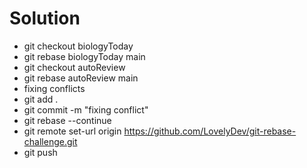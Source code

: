 # Solution
- git checkout biologyToday
- git rebase biologyToday main
- git checkout autoReview
- git rebase autoReview main
- fixing conflicts
- git add .
- git commit -m "fixing conflict"
- git rebase --continue
- git remote set-url origin https://github.com/LovelyDev/git-rebase-challenge.git
- git push

